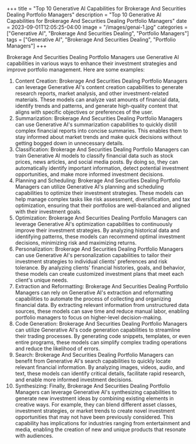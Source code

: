 +++
title = "Top 10 Generative AI Capabilities for Brokerage And Securities Dealing Portfolio Managers"
description = "Top 10 Generative AI Capabilities for Brokerage And Securities Dealing Portfolio Managers"
date = 2023-09-01T12:05:25-04:00
image = "/images/genai-1.jpg"
categories = ["Generative AI", "Brokerage And Securities Dealing", "Portfolio Managers"]
tags = ["Generative AI", "Brokerage And Securities Dealing", "Portfolio Managers"]
+++

Brokerage And Securities Dealing Portfolio Managers use Generative AI capabilities in various ways to enhance their investment strategies and improve portfolio management. Here are some examples:

1. Content Creation: Brokerage And Securities Dealing Portfolio Managers can leverage Generative AI's content creation capabilities to generate research reports, market analysis, and other investment-related materials. These models can analyze vast amounts of financial data, identify trends and patterns, and generate high-quality content that aligns with specific objectives or preferences of the user.
2. Summarization: Brokerage And Securities Dealing Portfolio Managers can use Generative AI's summarization capabilities to quickly distill complex financial reports into concise summaries. This enables them to stay informed about market trends and make quick decisions without getting bogged down in unnecessary details.
3. Classification: Brokerage And Securities Dealing Portfolio Managers can train Generative AI models to classify financial data such as stock prices, news articles, and social media posts. By doing so, they can automatically identify important information, detect potential investment opportunities, and make more informed investment decisions.
4. Planning and Scheduling: Brokerage And Securities Dealing Portfolio Managers can utilize Generative AI's planning and scheduling capabilities to optimize their investment strategies. These models can help manage complex tasks like risk assessment, diversification, and tax optimization, ensuring that their portfolios are well-balanced and aligned with their investment goals.
5. Optimization: Brokerage And Securities Dealing Portfolio Managers can leverage Generative AI's optimization capabilities to continuously improve their investment strategies. By analyzing historical data and identifying patterns, these models can recommend optimal investment decisions, minimizing risk and maximizing returns.
6. Personalization: Brokerage And Securities Dealing Portfolio Managers can use Generative AI's personalization capabilities to tailor their investment strategies to individual clients' preferences and risk tolerance. By analyzing clients' financial histories, goals, and behavior, these models can create customized investment plans that meet each client's unique needs.
7. Extraction and Reformatting: Brokerage And Securities Dealing Portfolio Managers can rely on Generative AI's extraction and reformatting capabilities to automate the process of collecting and organizing financial data. By extracting relevant information from unstructured data sources, these models can save time and reduce manual labor, enabling portfolio managers to focus on higher-level decision-making.
8. Code Generation: Brokerage And Securities Dealing Portfolio Managers can utilize Generative AI's code generation capabilities to streamline their trading processes. By generating code snippets, templates, or even entire programs, these models can simplify complex trading operations and reduce the likelihood of errors.
9. Search: Brokerage And Securities Dealing Portfolio Managers can benefit from Generative AI's search capabilities to quickly locate relevant financial information. By analyzing images, videos, audio, and text, these models can identify critical details, facilitate rapid research, and enable more informed investment decisions.
10. Synthesizing: Finally, Brokerage And Securities Dealing Portfolio Managers can leverage Generative AI's synthesizing capabilities to generate new investment ideas by combining existing elements in creative ways. For example, they can blend different asset classes, investment strategies, or market trends to create novel investment opportunities that may not have been previously considered. This capability has implications for industries ranging from entertainment and media, enabling the creation of new and unique products that resonate with audiences.